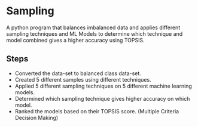 # Sampling
A python program that balances imbalanced data and applies different sampling techniques and ML Models to determine which technique and model combined gives a higher accuracy using TOPSIS.

## Steps
* Converted the data-set to balanced class data-set.
* Created 5 different samples using different techniques.
* Applied 5 different sampling techniques on 5 different machine learning models.
* Determined which sampling technique gives higher accuracy on which model.
* Ranked the models based on their TOPSIS score. (Multiple Criteria Decision Making) 
